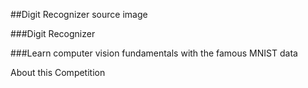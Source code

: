 ##Digit Recognizer source image

###Digit Recognizer

###Learn computer vision fundamentals with the famous MNIST data


About this Competition


